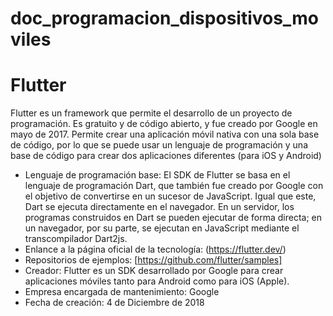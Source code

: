 # doc_programacion_dispositivos_moviles

# Flutter
Flutter es un framework que permite el desarrollo de un proyecto de programación. Es gratuito y de código abierto, y fue creado por Google en mayo de 2017. Permite crear una aplicación móvil nativa con una sola base de código, por lo que se puede usar un lenguaje de programación y una base de código para crear dos aplicaciones diferentes (para iOS y Android) 

- Lenguaje de programación base: El SDK de Flutter se basa en el lenguaje de programación Dart, que también fue creado por Google con el objetivo de convertirse en un sucesor de JavaScript. Igual que este, Dart se ejecuta directamente en el navegador. 
En un servidor, los programas construidos en Dart se pueden ejecutar de forma directa; en un navegador, por su parte, se ejecutan en JavaScript mediante el transcompilador Dart2js.
- Enlance a la página oficial de la tecnología: (https://flutter.dev/)
- Repositorios de ejemplos: [https://github.com/flutter/samples]
- Creador: Flutter es un SDK desarrollado por Google para crear aplicaciones móviles tanto para Android como para iOS (Apple).
- Empresa encargada de mantenimiento: Google
- Fecha de creación: 4 de Diciembre de 2018

